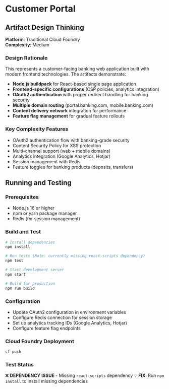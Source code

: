 # Customer Portal

## Artifact Design Thinking

**Platform**: Traditional Cloud Foundry  
**Complexity**: Medium

### Design Rationale
This represents a customer-facing banking web application built with modern frontend technologies. The artifacts demonstrate:

- **Node.js buildpack** for React-based single page application
- **Frontend-specific configurations** (CSP policies, analytics integration)
- **OAuth2 authentication** with proper redirect handling for banking security
- **Multiple domain routing** (portal.banking.com, mobile.banking.com)
- **Content delivery network** integration for performance
- **Feature flag management** for gradual feature rollouts

### Key Complexity Features
- OAuth2 authentication flow with banking-grade security
- Content Security Policy for XSS protection
- Multi-channel support (web + mobile domains)
- Analytics integration (Google Analytics, Hotjar)
- Session management with Redis
- Feature toggles for banking products (deposits, transfers)

## Running and Testing

### Prerequisites
- Node.js 16 or higher
- npm or yarn package manager
- Redis (for session management)

### Build and Test
```bash
# Install dependencies
npm install

# Run tests (Note: currently missing react-scripts dependency)
npm test

# Start development server
npm start

# Build for production
npm run build
```

### Configuration
- Update OAuth2 configuration in environment variables
- Configure Redis connection for session storage
- Set up analytics tracking IDs (Google Analytics, Hotjar)
- Configure feature flag endpoints

### Cloud Foundry Deployment
```bash
cf push
```

### Test Status
❌ **DEPENDENCY ISSUE** - Missing `react-scripts` dependency
💡 **FIX**: Run `npm install` to install missing dependencies
